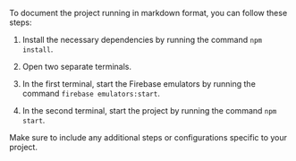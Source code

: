 To document the project running in markdown format, you can follow these steps:

1. Install the necessary dependencies by running the command `npm install`.

2. Open two separate terminals.

3. In the first terminal, start the Firebase emulators by running the command `firebase emulators:start`.

4. In the second terminal, start the project by running the command `npm start`.

Make sure to include any additional steps or configurations specific to your project.